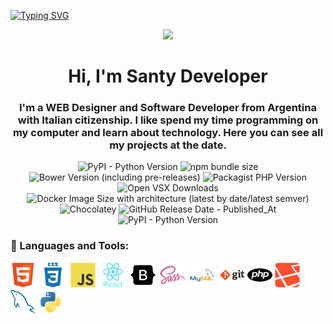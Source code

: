 <a href="https://git.io/typing-svg"><img src="https://readme-typing-svg.demolab.com?font=&pause=1000&color=CF2EF7&width=435&lines=WELCOME+TO+MY+GITHUB;I'm+Santy+;I'm+Web+Designer;I'm+Software+Developer" alt="Typing SVG" /></a>
<div id="header" align="center">
    <img src="https://cdn.vectorstock.com/i/preview-1x/14/95/banner-software-ui-and-development-for-different-vector-37731495.jpg" width="">
    <h1 aling="center">Hi, I'm Santy Developer</h1>
    <h3 aling="center">I'm a WEB Designer and Software Developer from Argentina with Italian citizenship. I like spend my time programming on my computer and learn about technology. Here you can see all my projects at the date.</h3>
</div>
<div id="badges" align="center">
    <img alt="PyPI - Python Version" src="https://img.shields.io/pypi/pyversions/Django?style=default&logo=python&logoColor=blue">
    <img alt="npm bundle size" src="https://img.shields.io/bundlephobia/minzip/react?style=default&logo=react&logoColor=%2361DAFB&label=REACT">
    <img alt="Bower Version (including pre-releases)" src="https://img.shields.io/bower/v/boostrap?style=flat-square&logo=bootstrap&logoColor=%237952B3&label=Boostrap5">
    <img alt="Packagist PHP Version" src="https://img.shields.io/packagist/dependency-v/Santy/symfony/php?style=for-the-badge&logo=php&logoColor=%23777BB4&label=PHP">
    <img alt="Open VSX Downloads" src="https://img.shields.io/open-vsx/dt/Java%20Script/java?style=default&logo=javascript&logoColor=%23F7DF1E&label=JS">
    <img alt="Docker Image Size with architecture (latest by date/latest semver)" src="https://img.shields.io/docker/image-size/library/mysql?sort=date&arch=amd64&style=default&logo=mysql&logoColor=%234479A1&label=MYSQL">
    <img alt="Chocolatey" src="https://img.shields.io/chocolatey/dt/git?style=default&logo=git&logoColor=%23F05032&label=GIT">
    <img alt="GitHub Release Date - Published_At" src="https://img.shields.io/github/release-date/microsoft/vscode?style=default&logo=visualstudiocode&logoColor=%23007ACC&label=VSCODE">
    <img alt="PyPI - Python Version" src="https://img.shields.io/pypi/pyversions/Pygame?style=default&logo=pythonanywhere&logoColor=%23005CA0&label=Pygame&labelColor=%23F1BF7A">
</div>

<div align="left">
    <h3>🔨 Languages and Tools:</h3>
    <div>
        <img src="https://github.com/devicons/devicon/blob/master/icons/html5/html5-original.svg" title="HTML5" alt="HTML" width="40" height="40"/>&nbsp;
        <img src="https://github.com/devicons/devicon/blob/master/icons/css3/css3-plain-wordmark.svg"  title="CSS3" alt="CSS" width="40" height="40"/>&nbsp;
        <img src="https://github.com/devicons/devicon/blob/master/icons/javascript/javascript-original.svg" title="JavaScript" alt="JavaScript" width="40" height="40"/>&nbsp;
        <img src="https://github.com/devicons/devicon/blob/master/icons/react/react-original-wordmark.svg" title="React" alt="React" width="40" height="40"/>&nbsp;
        <img src="https://github.com/devicons/devicon/blob/master/icons/bootstrap/bootstrap-plain.svg" title="Bootstrap" alt="Bootstrap" width="40" height="40"/>&nbsp;
        <img src="https://github.com/devicons/devicon/blob/master/icons/sass/sass-original.svg" title="Sass" alt="Sass" width="40" height="40"/>&nbsp;
        <img src="https://github.com/devicons/devicon/blob/master/icons/mysql/mysql-original-wordmark.svg" title="MySQL"  alt="MySQL" width="40" height="40"/>&nbsp;
        <img src="https://github.com/devicons/devicon/blob/master/icons/git/git-original-wordmark.svg" title="Git" **alt="Git" width="40" height="40"/>
        <img src="https://github.com/devicons/devicon/blob/master/icons/php/php-plain.svg" title="Git" **alt="Git" width="40" height="40"/>
        <img src="https://github.com/devicons/devicon/blob/master/icons/laravel/laravel-plain.svg" title="Git" **alt="Git" width="40" height="40"/>
        <img src="https://github.com/devicons/devicon/blob/master/icons/mysql/mysql-plain.svg" title="Git" **alt="Git" width="40" height="40"/>
        <img src="https://github.com/devicons/devicon/blob/master/icons/python/python-original.svg" title="Git" **alt="Git" width="40" height="40"/>
      </div>
</div>
